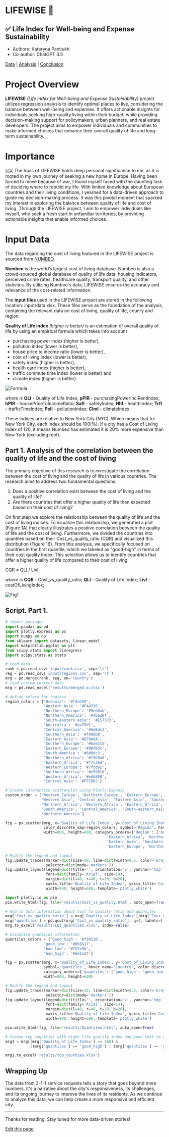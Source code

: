 
# LIFEWISE 🏡
## ✅ Life Index for Well-being and Expense Sustainability

- Authors: Kateryna Pantiukh
- Co-author: ChatGPT 3.5

[Data]() | [Analysis](/Analysis) | [Conclusion](/)


# Project Overview

**LIFEWISE** _(Life Index for Well-being and Expense Sustainability)_ project utilizes regression analysis to identify optimal places to live, considering the balance between well-being and expenses. It offers actionable insights for individuals seeking high-quality living within their budget, while providing decision-making support for policymakers, urban planners, and real estate developers. The project aims to empower individuals and communities to make informed choices that enhance their overall quality of life and long-term sustainability. 

# Importance

🇺🇦 The topic of LIFEWISE holds deep personal significance to me, as it is rooted in my own journey of seeking a new home in Europe. Having been forced to move because of war, I found myself faced with the daunting task of deciding where to rebuild my life. With limited knowledge about European countries and their living conditions, I yearned for a data-driven approach to guide my decision-making process. It was this pivotal moment that sparked my interest in exploring the balance between quality of life and cost of living. Through the LIFEWISE project, I aim to empower individuals like myself, who seek a fresh start in unfamiliar territories, by providing actionable insights that enable informed choices.

# Input Data

The data regarding the cost of living featured in the LIFEWISE project is sourced from [NUMBEO](https://www.numbeo.com/cost-of-living/rankings_by_country.jsp). 

**Numbeo** is the world’s largest cost of living database. Numbeo is also a crowd-sourced global database of quality of life data: housing indicators, perceived crime rates, healthcare quality, transport quality, and other statistics. By utilizing Numbeo's data, LIFEWISE ensures the accuracy and relevance of the cost-related information.

The **input files** used in the LIFEWISE project are stored in the following location: input/data.xlsx. These files serve as the foundation of the analysis, containing the relevant data on cost of living, quality of life, counry and region.

**Quality of Life Index** _(higher is better)_ is an estimation of overall quality of life by using an empirical formula which takes into account 
- purchasing power index (higher is better), 
- pollution index (lower is better), 
- house price to income ratio (lower is better), 
- cost of living index (lower is better), 
- safety index (higher is better), 
- health care index (higher is better), 
- traffic commute time index (lower is better) and 
- climate index (higher is better).

![Formula](input/CodeCogsEqn-2.svg)

_where is_
**QLI** - Quality of Life Index;
**pPIR** - purchasingPowerInclRentIndex;
**hPIR** - housePriceToIncomeRatio;
**SafI** - safetyIndex;
**HltI** - healthIndex;
**TrfI** - trafficTimeIndex;
**PolI** - pollutionIndex;
**ClmI** - climateIndex.

These indices are relative to New York City (NYC). Which means that for New York City, each index should be 100(%). If a city has a Cost of Living Index of 120, it means Numbeo has estimated it is 20% more expensive than New York (excluding rent).

## Part 1. Analysis of the correlation between the quality of life and the cost of living

The primary objective of this research is to investigate the correlation between the cost of living and the quality of life in various countries. The research aims to address two fundamental questions: 

1) Does a positive correlation exist between the cost of living and the quality of life?
2) Are there countries that offer a higher quality of life than expected based on their cost of living? 

On first step we explore the relationship between the quality of life and the cost of living indices. To visualize this relationship, we generated a plot (Figure 1A) that clearly illustrates a positive correlation between the quality of life and the cost of living. Furthermore, we divided the countries into quantiles based on their Cost_vs_quality_ratio (CQR) and visualized this distribution (Figure 1B). From this analysis, we specifically focused on countries in the first quantile, which we labeled as "good-high" in terms of their cost quality index. This selection allows us to identify countries that offer a higher quality of life compared to their cost of living.

CQR = QLI / LivI

_where is_
**CQR** - Cost_vs_quality_ratio;
**QLI** - Quality of Life Index;
**LivI** - costOfLivingIndex;

![Fig1](https://github.com/Chartiza/LIFEWISE_DataThinking_final_HW/assets/15068419/d1cccc24-eaa1-4dc3-b73b-8284c653bc5e)



## Script. Part 1.
```python
# import packages
import pandas as pd
import plotly.express as px
import numpy as np
from sklearn import datasets, linear_model
import matplotlib.pyplot as plt
from scipy.stats import linregress
import scipy.stats as stats

# read data
rank = pd.read_csv('input/rank.csv', sep='\t')
reg = pd.read_csv('input/regions.csv', sep='\t')
mrg = pd.merge(rank, reg, on='Country')
# read custom correct data
mrg = pd.read_excel('results/merged_m.xlsx')

# define colors for regions
region_colors = {'Oceania': '#f4a259',
                 'Western_Asia': '#F44336',
                 'Northern_Europe': '#9ed0ab',
                 'Northern_America': '#4b6d8f',
                 'South-eastern_Asia': '#E57373',
                 'Australia': '#aa79d1',
                 'Central_America': '#6d8dc3',
                 'Southern_Asia': '#f9d6b8',
                 'Eastern_Asia': '#EF9A9A',
                 'Southern_Europe': '#bde3c5',
                 'Eastern_Europe': '#d0f0dc',
                 'South_America': '#6d8dc3',
                 'Northern_Africa': '#f9d9a0',
                 'Eastern_Africa': '#f7c36d',
                 'Western_Europe': '#7fcd91',
                 'Southern_Africa': '#e5981d',
                 'Western_Africa': '#edb880',
                 'Central_Asia': '#FFCDD2'}

# Create interactive scatterplot using Plotly Express
custom_order = ['Western_Europe', 'Northern_Europe', 'Eastern_Europe', 'Southern_Europe',
                'Western_Asia', 'Central_Asia', 'Eastern_Asia', 'Southern_Asia',
                'Northern_Africa', 'Western_Africa', 'Eastern_Africa', 'Southern_Africa',
                'South_America', 'Central_America', 'South-eastern_Asia', 'Australia',
                'Northern_America']

fig = px.scatter(mrg, x='Quality_of_Life_Index', y='Cost_of_Living_Index', color='Region',
                 color_discrete_map=region_colors, symbol='Region', hover_name='Country',
                 width=800, height=600, category_orders={'Region': ['Australia', 'Central_America', 'Northern_America', 'South_America',
                                             'Eastern_Africa', 'Northern_Africa', 'Southern_Africa', 'Western_Africa',
                                             'Eastern_Asia', 'Southern_Asia', 'South-eastern_Asia', 'Western_Asia','Central_Asia',
                                             'Eastern_Europe', 'Northern_Europe', 'Southern_Europe', 'Western_Europe']})

# Modify the legend and layout
fig.update_traces(marker=dict(size=10, line=dict(width=0.5, color='Gray')),
                  selector=dict(mode='markers'))
fig.update_layout(legend=dict(title='', orientation='v', yanchor='top', y=0.99, xanchor='left', x=1.02),
                  font=dict(family='Arial', size=14),
                  margin=dict(l=40, r=40, t=20, b=20), 
                  xaxis_title='Quality of Life Index', yaxis_title='Cost of Living Index',
                  width=900, height=600, template='plotly_white')

import plotly.io as pio
pio.write_html(fig, file='results/Cost_vs_quality.html', auto_open=True)

# Add to data information about Cost to quality ratio and quantiles
mrg['Cost_vs_quality_ratio'] = mrg['Quality_of_Life_Index']/mrg['Cost_of_Living_Index']
mrg['quantiles'] = pd.qcut(mrg['Cost_vs_quality_ratio'], q=4, labels=['bad_high','bad_low','good_low', 'good_high'])
mrg.to_excel('results/LQI_quantiles.xlsx', index=False)

# Visualize quantiles information
quantiles_colors = {'good_high': '#759116',
                 'good_low': '#056517',
                 'bad_low': '#f57a9b',
                 'bad_high': '#de1a24'}

fig = px.scatter(mrg, x='Quality_of_Life_Index', y='Cost_of_Living_Index', color='quantiles',
                 symbol='quantiles', hover_name='Country', color_discrete_map=quantiles_colors,
                 category_orders={'quantiles': ['good_high', 'good_low','bad_low','bad_high']},
                 width=800, height=600)

# Modify the legend and layout
fig.update_traces(marker=dict(size=10, line=dict(width=0.5, color='Gray')),
                  selector=dict(mode='markers'))
fig.update_layout(legend=dict(title='', orientation='v', yanchor='top', y=0.99, xanchor='left', x=1.02),
                  font=dict(family='Arial', size=14),
                  margin=dict(l=40, r=40, t=20, b=20), 
                  xaxis_title='Quality of Life Index', yaxis_title='Cost of Living Index',
                  width=900, height=600, template='plotly_white')

pio.write_html(fig, file='results/Quantiles.html', auto_open=True)

# Choose top countries with hight life quality index and good Cost to quality ratio 
mrg1 = mrg[(mrg['Quality_of_Life_Index'] >= 160) & 
           ((mrg['quantiles'] == 'good_high') | (mrg['quantiles'] == 'good_low'))]

mrg1.to_excel('results/top_counties.xlsx')
```

## Wrapping Up

The data from 3-1-1 service requests tells a story that goes beyond mere numbers. It's a narrative about the city's responsiveness, its challenges, and its ongoing journey to improve the lives of its residents. As we continue to analyze this data, we can help create a more responsive and efficient city.

---

Thanks for reading. Stay tuned for more data-driven stories!

[Edit this page](https://github.com/onefact/blog.datathinking.org/edit/main/pages/understanding-3-1-1-service-requests.md)
